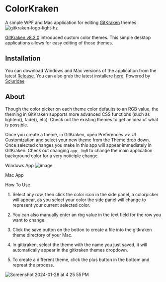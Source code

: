 # ColorKraken



A simple WPF and Mac application for editing [GitKraken](https://gitkraken.keboo.dev) themes.
![gitkraken-logo-light-hz](https://user-images.githubusercontent.com/952248/165584032-96d5badb-3f9c-4a28-b118-014419c80d3e.svg)


[GitKraken v8.2.0](https://support.gitkraken.com/release-notes/current/#version-820) introduced custom color themes. This simple desktop applications allows for easy editing of those themes. 


## Installation
You can download Windows and Mac versions of the application from the latest [Release](https://github.com/Keboo/ColorKraken/releases/latest).
You can also grab the latest installere [here](https://sciuridae.azurewebsites.net/App/download-setup/ColorKraken).
Powered by [Sciuridae](https://github.com/Keboo/Sciuridae)

## About

Though the color picker on each theme color defaults to an RGB value, the theming in GitKraken supports more advanced CSS functions (such as lighten(), fade(), etc). Check out the existing themes to get an idea of what is possible. 

Once you create a theme, in GitKraken, open Preferences >> UI Customization and select your new theme from the Theme drop down. Once selected changes you make in this app will appear immediately in GitKraken. Check out changing `app__bg0` to change the main application background color for a very noticiple change.

Windows App
![image](https://user-images.githubusercontent.com/952248/147212439-57529a9e-0f0e-4177-9941-ed7e1bc741b6.png)

Mac App

How To Use
1. Select any row, then click the color icon in the side panel, a colorpicker will appear, as you select your color the side panel will change to represent your current selected color. 

2. You can also manually enter an rbg value in the text field for the row you want to change.

3. Click the save button on the botton to create a file into the gitkraken theme directory of your Mac.

4. In gitkraken, select the theme with the name you just saved, it will automatically appear in the gitkraken themes dropdown.

5. To create a different theme, click the plus button in the bottom and repreat the process.


![Screenshot 2024-01-28 at 4 25 55 PM](https://github.com/Keboo/ColorKraken/assets/16536254/a63b2fd3-5b33-49a3-8465-c1784ce83743)